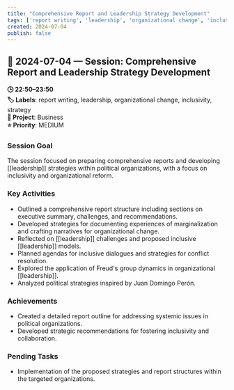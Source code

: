 ```yaml
---
title: "Comprehensive Report and Leadership Strategy Development"
tags: ['report writing', 'leadership', 'organizational change', 'inclusivity', 'strategy']
created: 2024-07-04
publish: false
---
```


## 📅 2024-07-04 — Session: Comprehensive Report and Leadership Strategy Development

**🕒 22:50–23:50**  
**🏷️ Labels**: report writing, leadership, organizational change, inclusivity, strategy  
**📂 Project**: Business  
**⭐ Priority**: MEDIUM  


### Session Goal
The session focused on preparing comprehensive reports and developing [[leadership]] strategies within political organizations, with a focus on inclusivity and organizational reform.

### Key Activities
- Outlined a comprehensive report structure including sections on executive summary, challenges, and recommendations.
- Developed strategies for documenting experiences of marginalization and crafting narratives for organizational change.
- Reflected on [[leadership]] challenges and proposed inclusive [[leadership]] models.
- Planned agendas for inclusive dialogues and strategies for conflict resolution.
- Explored the application of Freud's group dynamics in organizational [[leadership]].
- Analyzed political strategies inspired by Juan Domingo Perón.

### Achievements
- Created a detailed report outline for addressing systemic issues in political organizations.
- Developed strategic recommendations for fostering inclusivity and collaboration.

### Pending Tasks
- Implementation of the proposed strategies and report structures within the targeted organizations.

